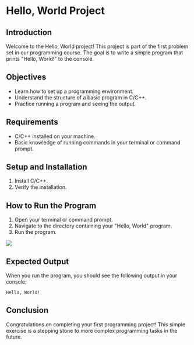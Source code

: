 # Hello, World Project

## Introduction
Welcome to the Hello, World project! This project is part of the first problem set in our programming course. The goal is to write a simple program that prints "Hello, World!" to the console.

## Objectives
- Learn how to set up a programming environment.
- Understand the structure of a basic program in C/C++.
- Practice running a program and seeing the output.

## Requirements
- C/C++ installed on your machine.
- Basic knowledge of running commands in your terminal or command prompt.

## Setup and Installation
1. Install C/C++.
2. Verify the installation.

## How to Run the Program
1. Open your terminal or command prompt.
2. Navigate to the directory containing your "Hello, World" program.
3. Run the program.


![](https://hackmd-prod-images.s3-ap-northeast-1.amazonaws.com/uploads/upload_92b2eb71c90b11c0e20c7bc980a237d6.png?AWSAccessKeyId=AKIA3XSAAW6AWSKNINWO&Expires=1713432617&Signature=byHG%2BDTpyx2CyJb2x%2FDtoZXEaM8%3D.png)


## Expected Output
When you run the program, you should see the following output in your console:

`Hello, World!`

## Conclusion
Congratulations on completing your first programming project! This simple exercise is a stepping stone to more complex programming tasks in the future.


